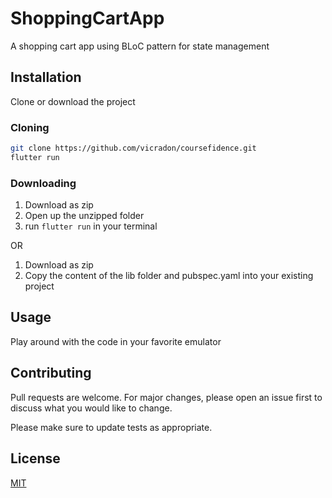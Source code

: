 # ShoppingCartApp

A shopping cart app using BLoC pattern for state management

## Installation

Clone or download the project

### Cloning

```bash
git clone https://github.com/vicradon/coursefidence.git
flutter run
```
### Downloading

1. Download as zip
2. Open up the unzipped folder
3. run `flutter run` in your terminal

OR

1. Download as zip
2. Copy the content of the lib folder and pubspec.yaml into your existing project

## Usage
Play around with the code in your favorite emulator


## Contributing
Pull requests are welcome. For major changes, please open an issue first to discuss what you would like to change.

Please make sure to update tests as appropriate.

## License
[MIT](/LICENCE)